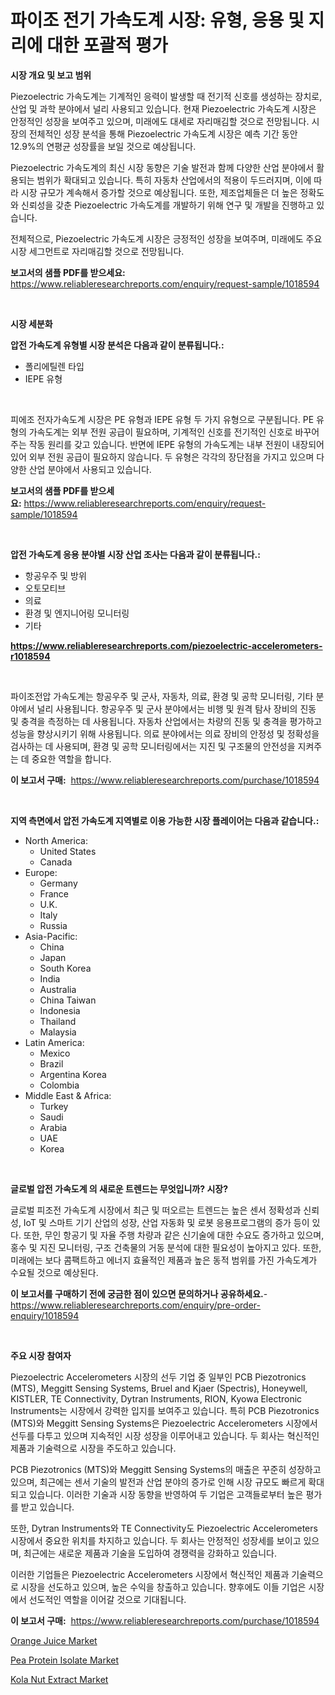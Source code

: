 <p><h1>파이조 전기 가속도계 시장: 유형, 응용 및 지리에 대한 포괄적 평가</h1></p><p><strong>시장 개요 및 보고 범위</strong></p>
<p><p>Piezoelectric 가속도계는 기계적인 응력이 발생할 때 전기적 신호를 생성하는 장치로, 산업 및 과학 분야에서 널리 사용되고 있습니다. 현재 Piezoelectric 가속도계 시장은 안정적인 성장을 보여주고 있으며, 미래에도 대세로 자리매김할 것으로 전망됩니다. 시장의 전체적인 성장 분석을 통해 Piezoelectric 가속도계 시장은 예측 기간 동안 12.9%의 연평균 성장률을 보일 것으로 예상됩니다.</p><p>Piezoelectric 가속도계의 최신 시장 동향은 기술 발전과 함께 다양한 산업 분야에서 활용되는 범위가 확대되고 있습니다. 특히 자동차 산업에서의 적용이 두드러지며, 이에 따라 시장 규모가 계속해서 증가할 것으로 예상됩니다. 또한, 제조업체들은 더 높은 정확도와 신뢰성을 갖춘 Piezoelectric 가속도계를 개발하기 위해 연구 및 개발을 진행하고 있습니다.</p><p>전체적으로, Piezoelectric 가속도계 시장은 긍정적인 성장을 보여주며, 미래에도 주요 시장 세그먼트로 자리매김할 것으로 전망됩니다.</p></p>
<p><strong>보고서의 샘플 PDF를 받으세요:</strong> <a href="https://www.reliableresearchreports.com/enquiry/request-sample/1018594">https://www.reliableresearchreports.com/enquiry/request-sample/1018594</a></p>
<p>&nbsp;</p>
<p><strong>시장 세분화</strong></p>
<p><strong>압전 가속도계 유형별 시장 분석은 다음과 같이 분류됩니다.:</strong></p>
<p><ul><li>폴리에틸렌 타입</li><li>IEPE 유형</li></ul></p>
<p>&nbsp;</p>
<p><p>피에조 전자가속도계 시장은 PE 유형과 IEPE 유형 두 가지 유형으로 구분됩니다. PE 유형의 가속도계는 외부 전원 공급이 필요하며, 기계적인 신호를 전기적인 신호로 바꾸어 주는 작동 원리를 갖고 있습니다. 반면에 IEPE 유형의 가속도계는 내부 전원이 내장되어 있어 외부 전원 공급이 필요하지 않습니다. 두 유형은 각각의 장단점을 가지고 있으며 다양한 산업 분야에서 사용되고 있습니다.</p></p>
<p><strong>보고서의 샘플 PDF를 받으세요:</strong>&nbsp;<a href="https://www.reliableresearchreports.com/enquiry/request-sample/1018594">https://www.reliableresearchreports.com/enquiry/request-sample/1018594</a></p>
<p>&nbsp;</p>
<p><strong> 압전 가속도계 응용 분야별 시장 산업 조사는 다음과 같이 분류됩니다.:</strong></p>
<p><ul><li>항공우주 및 방위</li><li>오토모티브</li><li>의료</li><li>환경 및 엔지니어링 모니터링</li><li>기타</li></ul></p>
<p><strong><a href="https://www.reliableresearchreports.com/piezoelectric-accelerometers-r1018594">https://www.reliableresearchreports.com/piezoelectric-accelerometers-r1018594</a></strong></p>
<p>&nbsp;</p>
<p><p>파이조전압 가속도계는 항공우주 및 군사, 자동차, 의료, 환경 및 공학 모니터링, 기타 분야에서 널리 사용됩니다. 항공우주 및 군사 분야에서는 비행 및 원격 탐사 장비의 진동 및 충격을 측정하는 데 사용됩니다. 자동차 산업에서는 차량의 진동 및 충격을 평가하고 성능을 향상시키기 위해 사용됩니다. 의료 분야에서는 의료 장비의 안정성 및 정확성을 검사하는 데 사용되며, 환경 및 공학 모니터링에서는 지진 및 구조물의 안전성을 지켜주는 데 중요한 역할을 합니다.</p></p>
<p><strong>이 보고서 구매:</strong>&nbsp; <a href="https://www.reliableresearchreports.com/purchase/1018594">https://www.reliableresearchreports.com/purchase/1018594</a></p>
<p>&nbsp;</p>
<p><strong>지역 측면에서 압전 가속도계 지역별로 이용 가능한 시장 플레이어는 다음과 같습니다.:</strong></p>
<p><ul>
    <li>
        North America:
        <ul>
            <li>United States</li>
            <li>Canada</li>
        </ul>
    </li>
    <li>
        Europe:
        <ul>
            <li>Germany</li>
            <li>France</li>
            <li>U.K.</li>
            <li>Italy</li>
            <li>Russia</li>
        </ul>
    </li>
    <li>
        Asia-Pacific:
        <ul>
            <li>China</li>
            <li>Japan</li>
            <li>South Korea</li>
            <li>India</li>
            <li>Australia</li>
            <li>China Taiwan</li>
            <li>Indonesia</li>
            <li>Thailand</li>
            <li>Malaysia</li>
        </ul>
    </li>
    <li>
        Latin America:
        <ul>
            <li>Mexico</li>
            <li>Brazil</li>
            <li>Argentina Korea</li>
            <li>Colombia</li>
        </ul>
    </li>
    <li>
        Middle East & Africa:
        <ul>
            <li>Turkey</li>
            <li>Saudi</li>
            <li>Arabia</li>
            <li>UAE</li>
            <li>Korea</li>
        </ul>
    </li>
    </ul></p>
<p>&nbsp;</p>
<p><strong>글로벌 압전 가속도계 의 새로운 트렌드는 무엇입니까? 시장?</strong></p>
<p><p>글로벌 피조전 가속도계 시장에서 최근 및 떠오르는 트렌드는 높은 센서 정확성과 신뢰성, IoT 및 스마트 기기 산업의 성장, 산업 자동화 및 로봇 응용프로그램의 증가 등이 있다. 또한, 무인 항공기 및 자율 주행 차량과 같은 신기술에 대한 수요도 증가하고 있으며, 홍수 및 지진 모니터링, 구조 건축물의 거동 분석에 대한 필요성이 높아지고 있다. 또한, 미래에는 보다 콤팩트하고 에너지 효율적인 제품과 높은 동적 범위를 가진 가속도계가 수요될 것으로 예상된다.</p></p>
<p><strong>이 보고서를 구매하기 전에 궁금한 점이 있으면 문의하거나 공유하세요.</strong>- <a href="https://www.reliableresearchreports.com/enquiry/pre-order-enquiry/1018594">https://www.reliableresearchreports.com/enquiry/pre-order-enquiry/1018594</a></p>
<p>&nbsp;</p>
<p><strong>주요 시장 참여자</strong></p>
<p><p>Piezoelectric Accelerometers 시장의 선두 기업 중 일부인 PCB Piezotronics (MTS), Meggitt Sensing Systems, Bruel and Kjaer (Spectris), Honeywell, KISTLER, TE Connectivity, Dytran Instruments, RION, Kyowa Electronic Instruments는 시장에서 강력한 입지를 보여주고 있습니다. 특히 PCB Piezotronics (MTS)와 Meggitt Sensing Systems은 Piezoelectric Accelerometers 시장에서 선두를 다투고 있으며 지속적인 시장 성장을 이루어내고 있습니다. 두 회사는 혁신적인 제품과 기술력으로 시장을 주도하고 있습니다.</p><p>PCB Piezotronics (MTS)와 Meggitt Sensing Systems의 매출은 꾸준히 성장하고 있으며, 최근에는 센서 기술의 발전과 산업 분야의 증가로 인해 시장 규모도 빠르게 확대되고 있습니다. 이러한 기술과 시장 동향을 반영하여 두 기업은 고객들로부터 높은 평가를 받고 있습니다.</p><p>또한, Dytran Instruments와 TE Connectivity도 Piezoelectric Accelerometers 시장에서 중요한 위치를 차지하고 있습니다. 두 회사는 안정적인 성장세를 보이고 있으며, 최근에는 새로운 제품과 기술을 도입하여 경쟁력을 강화하고 있습니다.</p><p>이러한 기업들은 Piezoelectric Accelerometers 시장에서 혁신적인 제품과 기술력으로 시장을 선도하고 있으며, 높은 수익을 창출하고 있습니다. 향후에도 이들 기업은 시장에서 선도적인 역할을 이어갈 것으로 기대됩니다.</p></p>
<p><strong>이 보고서 구매:</strong>&nbsp;&nbsp;<a href="https://www.reliableresearchreports.com/purchase/1018594">https://www.reliableresearchreports.com/purchase/1018594</a></p>
<p><p><a href="https://confirmed-shield-e13.notion.site/Orange-Juice-Market-Size-Market-Outlook-and-Market-Forecast-2024-to-2031-3bd99c71ba2044249fdd4d4a4b51e1a9">Orange Juice Market</a></p><p><a href="https://sore-arch-6db.notion.site/Pea-Protein-Isolate-Market-Comprehensive-Assessment-by-Type-Application-and-Geography-05b0fe56e7134238aa3212ca882398ab">Pea Protein Isolate Market</a></p><p><a href="https://funky-papaya-cf4.notion.site/Decoding-Kola-Nut-Extract-Market-Metrics-Market-Share-Trends-and-Growth-Patterns-7de43ebef215403a8b0eda4d79ad6610">Kola Nut Extract Market</a></p></p>